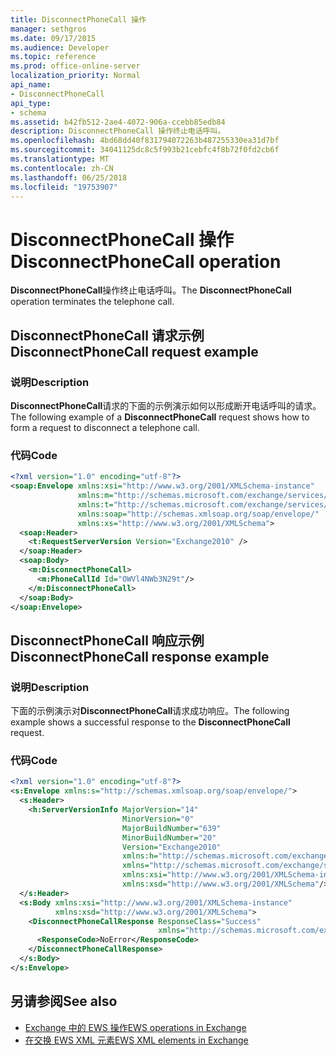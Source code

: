 ```yaml
---
title: DisconnectPhoneCall 操作
manager: sethgros
ms.date: 09/17/2015
ms.audience: Developer
ms.topic: reference
ms.prod: office-online-server
localization_priority: Normal
api_name:
- DisconnectPhoneCall
api_type:
- schema
ms.assetid: b42fb512-2ae4-4072-906a-ccebb85edb84
description: DisconnectPhoneCall 操作终止电话呼叫。
ms.openlocfilehash: 4bd68dd40f831794072263b487255330ea31d7bf
ms.sourcegitcommit: 34041125dc8c5f993b21cebfc4f8b72f0fd2cb6f
ms.translationtype: MT
ms.contentlocale: zh-CN
ms.lasthandoff: 06/25/2018
ms.locfileid: "19753907"
---
```

# <a name="disconnectphonecall-operation"></a><span data-ttu-id="8b4ac-103">DisconnectPhoneCall 操作</span><span class="sxs-lookup"><span data-stu-id="8b4ac-103">DisconnectPhoneCall operation</span></span>

<span data-ttu-id="8b4ac-104">**DisconnectPhoneCall**操作终止电话呼叫。</span><span class="sxs-lookup"><span data-stu-id="8b4ac-104">The **DisconnectPhoneCall** operation terminates the telephone call.</span></span> 
  
## <a name="disconnectphonecall-request-example"></a><span data-ttu-id="8b4ac-105">DisconnectPhoneCall 请求示例</span><span class="sxs-lookup"><span data-stu-id="8b4ac-105">DisconnectPhoneCall request example</span></span>

### <a name="description"></a><span data-ttu-id="8b4ac-106">说明</span><span class="sxs-lookup"><span data-stu-id="8b4ac-106">Description</span></span>

<span data-ttu-id="8b4ac-107">**DisconnectPhoneCall**请求的下面的示例演示如何以形成断开电话呼叫的请求。</span><span class="sxs-lookup"><span data-stu-id="8b4ac-107">The following example of a **DisconnectPhoneCall** request shows how to form a request to disconnect a telephone call.</span></span> 
  
### <a name="code"></a><span data-ttu-id="8b4ac-108">代码</span><span class="sxs-lookup"><span data-stu-id="8b4ac-108">Code</span></span>

```XML
<?xml version="1.0" encoding="utf-8"?>
<soap:Envelope xmlns:xsi="http://www.w3.org/2001/XMLSchema-instance"
               xmlns:m="http://schemas.microsoft.com/exchange/services/2006/messages"
               xmlns:t="http://schemas.microsoft.com/exchange/services/2006/types"
               xmlns:soap="http://schemas.xmlsoap.org/soap/envelope/"
               xmlns:xs="http://www.w3.org/2001/XMLSchema">
  <soap:Header>
    <t:RequestServerVersion Version="Exchange2010" />
  </soap:Header>
  <soap:Body>
    <m:DisconnectPhoneCall>
      <m:PhoneCallId Id="OWVl4NWb3N29t"/>
    </m:DisconnectPhoneCall>
  </soap:Body>
</soap:Envelope>
```

## <a name="disconnectphonecall-response-example"></a><span data-ttu-id="8b4ac-109">DisconnectPhoneCall 响应示例</span><span class="sxs-lookup"><span data-stu-id="8b4ac-109">DisconnectPhoneCall response example</span></span>

### <a name="description"></a><span data-ttu-id="8b4ac-110">说明</span><span class="sxs-lookup"><span data-stu-id="8b4ac-110">Description</span></span>

<span data-ttu-id="8b4ac-111">下面的示例演示对**DisconnectPhoneCall**请求成功响应。</span><span class="sxs-lookup"><span data-stu-id="8b4ac-111">The following example shows a successful response to the **DisconnectPhoneCall** request.</span></span> 
  
### <a name="code"></a><span data-ttu-id="8b4ac-112">代码</span><span class="sxs-lookup"><span data-stu-id="8b4ac-112">Code</span></span>

```XML
<?xml version="1.0" encoding="utf-8"?>
<s:Envelope xmlns:s="http://schemas.xmlsoap.org/soap/envelope/">
  <s:Header>
    <h:ServerVersionInfo MajorVersion="14" 
                         MinorVersion="0" 
                         MajorBuildNumber="639" 
                         MinorBuildNumber="20" 
                         Version="Exchange2010" 
                         xmlns:h="http://schemas.microsoft.com/exchange/services/2006/types" 
                         xmlns="http://schemas.microsoft.com/exchange/services/2006/types" 
                         xmlns:xsi="http://www.w3.org/2001/XMLSchema-instance" 
                         xmlns:xsd="http://www.w3.org/2001/XMLSchema"/>
  </s:Header>
  <s:Body xmlns:xsi="http://www.w3.org/2001/XMLSchema-instance" 
          xmlns:xsd="http://www.w3.org/2001/XMLSchema">
    <DisconnectPhoneCallResponse ResponseClass="Success" 
                                 xmlns="http://schemas.microsoft.com/exchange/services/2006/messages">
      <ResponseCode>NoError</ResponseCode>
    </DisconnectPhoneCallResponse>
  </s:Body>
</s:Envelope>
```

## <a name="see-also"></a><span data-ttu-id="8b4ac-113">另请参阅</span><span class="sxs-lookup"><span data-stu-id="8b4ac-113">See also</span></span>

- [<span data-ttu-id="8b4ac-114">Exchange 中的 EWS 操作</span><span class="sxs-lookup"><span data-stu-id="8b4ac-114">EWS operations in Exchange</span></span>](ews-operations-in-exchange.md) 
- [<span data-ttu-id="8b4ac-115">在交换 EWS XML 元素</span><span class="sxs-lookup"><span data-stu-id="8b4ac-115">EWS XML elements in Exchange</span></span>](ews-xml-elements-in-exchange.md)

